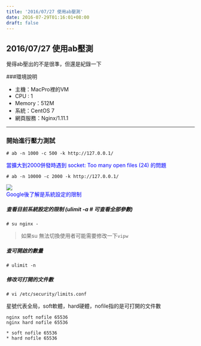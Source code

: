 ```yaml
---
title: '2016/07/27 使用ab壓測'
date: 2016-07-29T01:16:01+08:00
draft: false
---
```

## 2016/07/27 使用ab壓測

覺得ab壓出的不是很準，但還是紀錄一下

###環境說明
- 主機：MacPro裡的VM
- CPU : 1
- Memory：512M
- 系統：CentOS 7
- 網頁服務：Nginx/1.11.1

---

### 開始進行壓力測試
`# ab -n 1000 -c 500 -k http://127.0.0.1/`

<div style="color:blue">
當擴大到2000併發時遇到 socket: Too many open files (24) 的問題
</div>

`# ab -n 10000 -c 2000 -k http://127.0.0.1/`

<img desc="" src="//imagehosting.rickyfun.net/201607/A07-01.png">

<div style="color:blue">
Google後了解是系統設定的限制
</div>

##### 查看目前系統設定的限制 (ulimit -a # 可查看全部參數)

`# su nginx -`
> 如果su 無法切換使用者可能需要修改一下`vipw`

##### 查可開啟的數量
`# ulimit -n`

##### 修改可打開的文件數

`# vi /etc/security/limits.conf`

星號代表全局，soft軟體，hard硬體，nofile指的是可打開的文件數

```
nginx soft nofile 65536
nginx hard nofile 65536
```

```
* soft nofile 65536
* hard nofile 65536
```

